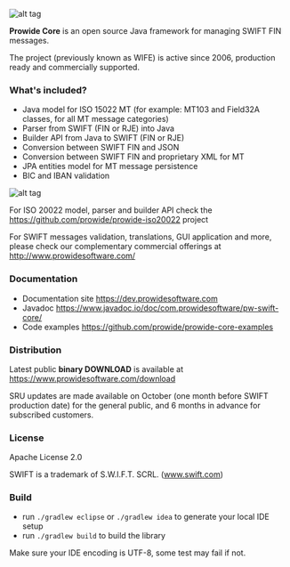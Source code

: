 ![alt tag](http://www.prowidesoftware.com/img/logoPW_800x253-300dpi.jpg)


**Prowide Core** is an open source Java framework for managing SWIFT FIN messages.

The project (previously known as WIFE) is active since 2006, production ready and commercially supported.


### What's included?

* Java model for ISO 15022 MT (for example: MT103 and Field32A classes, for all MT message categories)
* Parser from SWIFT (FIN or RJE) into Java
* Builder API from Java to SWIFT (FIN or RJE)
* Conversion between SWIFT FIN and JSON
* Conversion between SWIFT FIN and proprietary XML for MT
* JPA entities model for MT message persistence
* BIC and IBAN validation

![alt tag](https://www.prowidesoftware.com/img/infografias/coreModelLayers.png)

For ISO 20022 model, parser and builder API check the https://github.com/prowide/prowide-iso20022 project

For SWIFT messages validation, translations, GUI application and more, please check our complementary commercial offerings at http://www.prowidesoftware.com/

### Documentation
* Documentation site https://dev.prowidesoftware.com
* Javadoc https://www.javadoc.io/doc/com.prowidesoftware/pw-swift-core/
* Code examples https://github.com/prowide/prowide-core-examples

### Distribution
Latest public **binary DOWNLOAD** is available at https://www.prowidesoftware.com/download

SRU updates are made available on October (one month before SWIFT production date) for the general public, and 6 months in advance for subscribed customers.

### License

Apache License 2.0

SWIFT is a trademark of S.W.I.F.T. SCRL. (www.swift.com)

### Build

* run `./gradlew eclipse` or `./gradlew idea` to generate your local IDE setup
* run `./gradlew build` to build the library

Make sure your IDE encoding is UTF-8, some test may fail if not.
